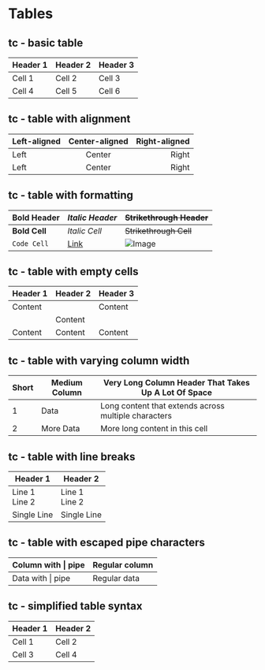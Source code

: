 # Tables

<!--
TEST REASONING:
These serialized tables demonstrate several formatting normalizations:
1. Whitespace within table cells is now consistent
2. Extra padding for alignment may be reduced or standardized
3. Table alignment markers (:---:) are preserved
4. Formatting within cells is maintained but may be normalized (like * to _)
5. Simplified table syntax is converted to standard pipe table format

These changes improve readability and consistency without altering the 
structural meaning or data relationships within the tables.
-->

## tc - basic table

| Header 1 | Header 2 | Header 3 |
| -------- | -------- | -------- |
| Cell 1   | Cell 2   | Cell 3   |
| Cell 4   | Cell 5   | Cell 6   |

## tc - table with alignment

| Left-aligned | Center-aligned | Right-aligned |
| :----------- | :------------: | ------------: |
| Left         |     Center     |         Right |
| Left         |     Center     |         Right |

## tc - table with formatting

| **Bold Header** | *Italic Header* | ~~Strikethrough Header~~ |
| --------------- | --------------- | ------------------------ |
| **Bold Cell**   | *Italic Cell*   | ~~Strikethrough Cell~~   |
| `Code Cell`     | [Link](https://example.com) | ![Image](https://example.com/image.jpg) |

## tc - table with empty cells

| Header 1 | Header 2 | Header 3 |
| -------- | -------- | -------- |
| Content  |          | Content  |
|          | Content  |          |
| Content  | Content  | Content  |

## tc - table with varying column width

| Short | Medium Column | Very Long Column Header That Takes Up A Lot Of Space |
| ----- | ------------- | --------------------------------------------------- |
| 1     | Data          | Long content that extends across multiple characters |
| 2     | More Data     | More long content in this cell                       |

## tc - table with line breaks

| Header 1 | Header 2 |
| -------- | -------- |
| Line 1<br>Line 2 | Line 1<br>Line 2 |
| Single Line | Single Line |

## tc - table with escaped pipe characters

| Column with \| pipe | Regular column |
| ------------------ | -------------- |
| Data with \| pipe  | Regular data   |

## tc - simplified table syntax

Header 1 | Header 2
-------- | --------
Cell 1   | Cell 2
Cell 3   | Cell 4